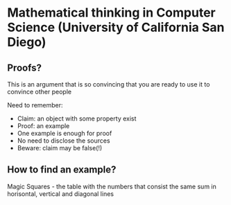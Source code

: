 # Mathematical thinking in Computer Science (University of California San Diego)

## Proofs?
This is an argument that is so convincing that you are ready to use it to convince other people

Need to remember:

* Claim: an object with some property exist
* Proof: an example
* One example is enough for proof
* No need to disclose the sources
* Beware: claim may be false(!)

## How to find an example?

Magic Squares - the table with the numbers that consist the same sum in horisontal, vertical and diagonal lines


